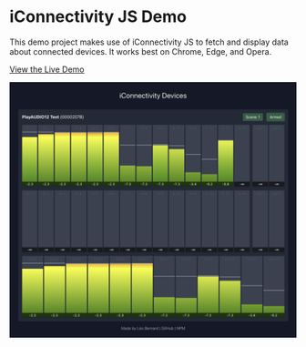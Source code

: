 # iConnectivity JS Demo

This demo project makes use of iConnectivity JS to fetch and display data about
connected devices. It works best on Chrome, Edge, and Opera.

[View the Live Demo](https://icjs.leolabs.org)

![Screenshot of the Demo](media/screenshot.png)
